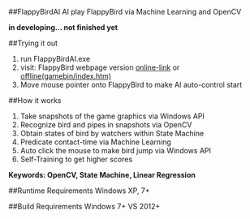 ##FlappyBirdAI
AI play FlappyBird via Machine Learning and OpenCV

**in developing... not finished yet**

##Trying it out
1. run FlappyBirdAI.exe
2. visit: FlappyBird webpage version [online-link](http://ben7th.github.io/flappy-html5-bird/) or [offline(gamebin/index.htm)](gamebin/index.htm)
3. Move mouse pointer onto FlappyBird to make AI auto-control start

##How it works
1. Take snapshots of the game graphics via Windows API
2. Recognize bird and pipes in snapshots via OpenCV
3. Obtain states of bird by watchers within State Machine
4. Predicate contact-time via Machine Learning
5. Auto click the mouse to make bird jump via Windows API
6. Self-Training to get higher scores

**Keywords: OpenCV, State Machine, Linear Regression**

##Runtime Requirements
Windows XP, 7+

##Build Requirements
Windows 7+
VS 2012+